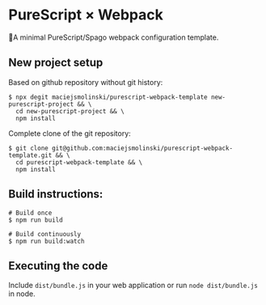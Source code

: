 # PureScript × Webpack

🎒A minimal PureScript/Spago webpack configuration template.

## New project setup

Based on github repository without git history:

```shell
$ npx degit maciejsmolinski/purescript-webpack-template new-purescript-project && \
  cd new-purescript-project && \
  npm install
```

Complete clone of the git repository:

```shell
$ git clone git@github.com:maciejsmolinski/purescript-webpack-template.git && \
  cd purescript-webpack-template && \
  npm install
```

## Build instructions:

```shell
# Build once
$ npm run build

# Build continuously
$ npm run build:watch
```

## Executing the code

Include `dist/bundle.js` in your web application or run `node dist/bundle.js` in node.
